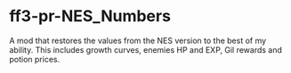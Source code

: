 # ff3-pr-NES_Numbers
A mod that restores the values from the NES version to the best of my ability. This includes growth curves, enemies HP and EXP, Gil rewards and potion prices.
